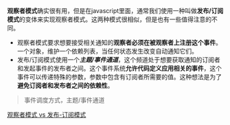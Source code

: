 **观察者模式**确实很有用，但是在javascript里面，通常我们使用一种叫做**发布/订阅模式**的变体来实现观察者模式。这两种模式很相似，但是也有一些值得注意的不同。

* 观察者模式要求想要接受相关通知的**观察者必须在被观察者上注册这个事件**。一个对象，维护一个依赖列表，当任何状态发生改变自动通知它们。
* 发布/订阅模式使用一个***主题/事件通道***，这个频道处于想要获取通知的订阅者和发起事件的发布者之间。这个事件系统**允许代码定义应用相关的事件**，这个事件可以传递特殊的参数，参数中包含有订阅者所需要的值。这种想法是为了**避免订阅者和发布者之间的依赖性**。

>   事件调度方式，主题/事件通道

[观察者模式 vs 发布-订阅模式](https://juejin.im/post/5a14e9edf265da4312808d86)